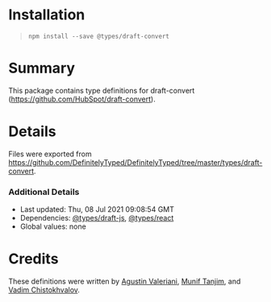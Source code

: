 # Installation
> `npm install --save @types/draft-convert`

# Summary
This package contains type definitions for draft-convert (https://github.com/HubSpot/draft-convert).

# Details
Files were exported from https://github.com/DefinitelyTyped/DefinitelyTyped/tree/master/types/draft-convert.

### Additional Details
 * Last updated: Thu, 08 Jul 2021 09:08:54 GMT
 * Dependencies: [@types/draft-js](https://npmjs.com/package/@types/draft-js), [@types/react](https://npmjs.com/package/@types/react)
 * Global values: none

# Credits
These definitions were written by [Agustin Valeriani](https://github.com/avaleriani), [Munif Tanjim](https://github.com/MunifTanjim), and [Vadim Chistokhvalov](https://github.com/vadim-ch).
